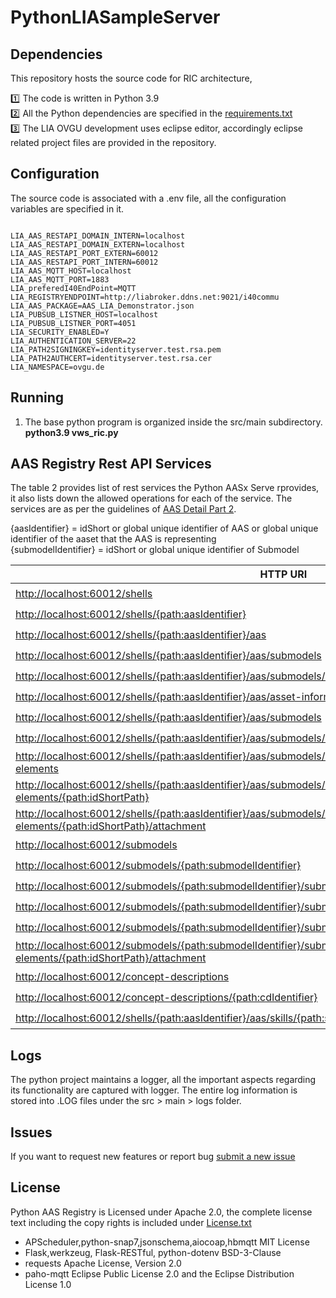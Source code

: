 # PythonLIASampleServer

## Dependencies

This repository hosts the source code for RIC architecture, 

:one: The  code is written in Python 3.9 <br />
:two: All the Python dependencies are specified in the [requirements.txt](https://github.com/harishpakala/PythonAASxServer/blob/master/requirements.txt) <br />
:three: The LIA OVGU development uses eclipse editor, accordingly eclipse related project files are provided in the repository.

## Configuration
The source code is associated with a .env file, all the configuration variables are specified in it.
<pre><code>
LIA_AAS_RESTAPI_DOMAIN_INTERN=localhost
LIA_AAS_RESTAPI_DOMAIN_EXTERN=localhost
LIA_AAS_RESTAPI_PORT_EXTERN=60012
LIA_AAS_RESTAPI_PORT_INTERN=60012
LIA_AAS_MQTT_HOST=localhost
LIA_AAS_MQTT_PORT=1883
LIA_preferedI40EndPoint=MQTT
LIA_REGISTRYENDPOINT=http://liabroker.ddns.net:9021/i40commu
LIA_AAS_PACKAGE=AAS_LIA_Demonstrator.json
LIA_PUBSUB_LISTNER_HOST=localhost
LIA_PUBSUB_LISTNER_PORT=4051
LIA_SECURITY_ENABLED=Y
LIA_AUTHENTICATION_SERVER=22
LIA_PATH2SIGNINGKEY=identityserver.test.rsa.pem
LIA_PATH2AUTHCERT=identityserver.test.rsa.cer
LIA_NAMESPACE=ovgu.de
</code></pre>
## Running 
1) The base python program is organized inside the src/main subdirectory.  <br/>
<strong>python3.9 vws_ric.py</strong> <br/>

## AAS Registry Rest API Services
The table 2 provides list of rest services the Python AASx Serve rprovides, it also lists down the allowed operations for each of the service. The services are as per the guidelines of [AAS Detail Part 2](https://www.plattform-i40.de/PI40/Redaktion/DE/Downloads/Publikation/Details_of_the_Asset_Administration_Shell_Part_2_V1.html). 

{aasIdentifier} = idShort or global unique identifier of AAS or global unique identifier of the aaset that the AAS is representing <br />
{submodelIdentifier} = idShort or global unique identifier of Submodel <br />

|                         HTTP URI                                                 |        GET         |        PUT         |       DELETE       |     POST         |
|----------------------------------------------------------------------------------| ------------------ | ------------------ | ------------------ | -----------------|
|<http://localhost:60012/shells>                                                   | ✔️|❌|❌|✔️|
|<http://localhost:60012/shells/{path:aasIdentifier}>                              | ✔️|✔️|✔️|❌|
|<http://localhost:60012/shells/{path:aasIdentifier}/aas>                          | ✔️|✔️|❌|❌|
|<http://localhost:60012/shells/{path:aasIdentifier}/aas/submodels>                | ✔️|❌|❌|✔️|
|<http://localhost:60012/shells/{path:aasIdentifier}/aas/submodels/{path:submodelIdentifier}>| ❌|❌|✔️|❌|
|<http://localhost:60012/shells/{path:aasIdentifier}/aas/asset-information>        | ✔️|✔️|❌|❌|
|<http://localhost:60012/shells/{path:aasIdentifier}/aas/submodels>        | ✔️|❌|❌|❌|
|<http://localhost:60012/shells/{path:aasIdentifier}/aas/submodels/{path:submodelIdentifier}/submodel>         | ✔️|✔️|❌|❌|
|<http://localhost:60012/shells/{path:aasIdentifier}/aas/submodels/{path:submodelIdentifier}/submodel/submodel-elements>    | ✔️|❌|❌|✔️|
|<http://localhost:60012/shells/{path:aasIdentifier}/aas/submodels/{path:submodelIdentifier}/submodel/submodel-elements/{path:idShortPath}>| ✔️|✔️|✔️|✔️|
|<http://localhost:60012/shells/{path:aasIdentifier}/aas/submodels/{path:submodelIdentifier}/submodel/submodel-elements/{path:idShortPath}/attachment> | ✔️|✔️|❌|❌|
|<http://localhost:60012/submodels> | ✔️|❌|❌|✔️|
|<http://localhost:60012/submodels/{path:submodelIdentifier}> | ✔️|✔️|❌|❌|
|<http://localhost:60012/submodels/{path:submodelIdentifier}/submodel> | ✔️|✔️|❌|❌|
|<http://localhost:60012/submodels/{path:submodelIdentifier}/submodel/submodel-elements> | ✔️|❌|❌|✔️|
|<http://localhost:60012/submodels/{path:submodelIdentifier}/submodel/submodel-elements/{path:idShortPath}> | ✔️|✔️|✔️|✔️|
|<http://localhost:60012/submodels/{path:submodelIdentifier}/submodel/submodel-elements/{path:idShortPath}/attachment>| ✔️|✔️|❌|❌|
|<http://localhost:60012/concept-descriptions>| ✔️|❌|❌|✔️|
|<http://localhost:60012/concept-descriptions/{path:cdIdentifier}>| ✔️|✔️|✔️|❌|
|<http://localhost:60012/shells/{path:aasIdentifier}/aas/skills/{path:skillName}/skillName>| ❌|❌|❌|✔️|


## Logs
The python project maintains a logger, all the important aspects regarding its functionality  are captured with logger. The entire log information is stored into .LOG files under the src &gt; main &gt; logs folder.

## Issues
If you want to request new features or report bug [submit a new issue](https://github.com/admin-shell-io/python-aas-registry/issues/new)

## License

Python AAS Registry is Licensed under Apache 2.0, the complete license text including the copy rights is included under [License.txt](https://github.com/harishpakala/PythonAASxServer/blob/main/LICENSE.txt)

* APScheduler,python-snap7,jsonschema,aiocoap,hbmqtt MIT License <br />
* Flask,werkzeug, Flask-RESTful, python-dotenv BSD-3-Clause <br />
* requests Apache License, Version 2.0 <br />
* paho-mqtt Eclipse Public License 2.0 and the Eclipse Distribution License 1.0 <br />

